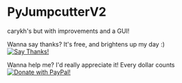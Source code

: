 # PyJumpcutterV2
carykh's but with improvements and a GUI!



Wanna say thanks? It's free, and brightens up my day :)    
[![Say Thanks!](https://img.shields.io/badge/Say%20Thanks-!-1EAEDB.svg)](https://saythanks.io/to/ThatOneCalculator)

Wanna help me? I'd really appreciate it! Every dollar counts [![Donate with PayPal!](http://www.cdpl.org/wp-content/uploads/2013/10/Paypal-Donate-Button.png)](https://paypal.me/kainoakanter)
